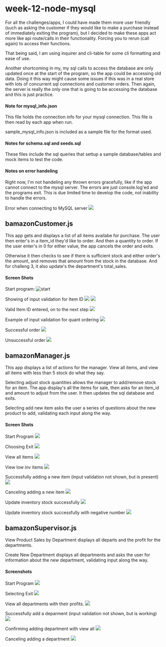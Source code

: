 # week-12-node-mysql

For all the challenges/apps, I could have made them more user friendly (such as asking the customer if they would like to make a purchase instead of immediately exiting the program), but I decided to make these apps act more like api route/calls in their functionality.  Forcing you to rerun (call again) to access their functions.

That being said, I am using inquirer and cli-table for some cli formatting and ease of use.

Another shortcoming in my, my sql calls to access the database are only updated once at the start of the program, so the app could be accessing old data.  Doing it this way might cause some issues if this was in a real store with lots of concurrent sql connections and customer orders.  Then again, the server is really the only one that is going to be accessing the database and this is just practice.

#### Note for mysql_info.json
This file holds the connection info for your mysql connection.  This file is then read by each app when run.

sample_mysql_info.json is included as a sample file for the format used.

#### Notes for schema.sql and seeds.sql

These files include the sql queries that settup a sample database/tables and mock items to test the code.

#### Notes on error handeling

Right now, I'm not handeling any thrown errors gracefully, like if the app cannot connect to the mysql server.  The errors are just console.log'ed and the programs exit.  This is due limited time to develop the code, not inability to handle the errors.

Error when connecting to MySQL server
![](images/cant_connect_mysql.png?raw=true "")

## bamazonCustomer.js

This app gets and displays a list of all items availabe for purchase.  The user then enter's in a item_id they'd like to order.  And then a quantity to order.  If the user enter's in 0 for either value, the app cancels the order and exits.

Otherwise it then checks to see if there is sufficient stock and either order's the amount, and removes that amount from the stock in the database.  And for challeng 3, it also update's the department's total_sales.

#### Screen Shots
Start program:
![start](images/customer_1_start_program.png?raw=true "Start Program")

Showing of input validation for Item ID
![](images/customer_2_id_not_number.png?raw=true "")
![](images/customer_3_id_not_number.png?raw=true "")

Valid Item ID entered, on to the next step
![](images/customer_4_valid_id.png?raw=true "")

Example of input validation for quant ordering
![](images/customer_7_invalid_quant_negative.png?raw=true "")

Successful order
![](images/customer_10_successful_order.png?raw=true "")

Unsuccessful order
![](images/customer_11_unsuccessful_order.png?raw=true "")


## bamazonManager.js

This app displays a list of actions for the manager.  View all items, and view all items with less than 5 stock do what they say. 

Selecting adjust stock quantities allows the manager to add/remove stock for an item.  The app display's all the items for sale, then asks for an item_id and amount to adjust from the user.  It then updates the sql database and exits.

Selecting add new item asks the user a series of questions about the new product to add, validating each input along the way.

#### Screen Shots

Start Program
![](images/manager_01_start_program.png?raw=true "")

Choosing Exit
![](images/manager_02_exit.png?raw=true "")

View all items
![](images/manager_03_view_all.png?raw=true "")

View low inv items
![](images/manager_04_view_low.png?raw=true "")

Successfully adding a new item (input validation not shown, but is present)
![](images/manager_05_add_item_successful.png?raw=true "")

Canceling adding a new item
![](images/manager_06_add_item_cancel.png?raw=true "")

Update inventory stock successfully
![](images/manager_07_update_inv_success.png?raw=true "")

Update inventory stock successfully with negative number
![](images/manager_08_update_inv_success_with_neg.png?raw=true "")



## bamazonSupervisor.js

View Product Sales by Department displays all departs and the profit for the departments.

Create New Department displays all departments and asks the user for information about the new department, validating input along the way.

#### Screenshots

Start Program
![](images/supervisor_01_start_program.png?raw=true "")

Selecting Exit
![](images/supervisor_02_exit.png?raw=true "")

View all departments with their profits.
![](images/supervisor_03_view_department.png?raw=true "")

Successfully add a deparment (input validation not shown, but is working)
![](images/supervisor_04_add_department_successs.png?raw=true "")

Confirming adding department with view all
![](images/supervisor_05_add_department_successs_confirm.png?raw=true "")

Canceling adding a department
![](imagessupervisor_06_add_department_cancel.png?raw=true "")